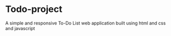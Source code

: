 # Todo-project
A simple and responsive To-Do List web application built using html and css and javascript 
